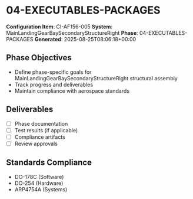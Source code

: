# 04-EXECUTABLES-PACKAGES

**Configuration Item**: CI-AF156-005
**System**: MainLandingGearBaySecondaryStructureRight
**Phase**: 04-EXECUTABLES-PACKAGES
**Generated**: 2025-08-25T08:06:18+00:00

## Phase Objectives
- Define phase-specific goals for MainLandingGearBaySecondaryStructureRight structural assembly
- Track progress and deliverables
- Maintain compliance with aerospace standards

## Deliverables
- [ ] Phase documentation
- [ ] Test results (if applicable)
- [ ] Compliance artifacts
- [ ] Review approvals

## Standards Compliance
- DO-178C (Software)
- DO-254 (Hardware)
- ARP4754A (Systems)

